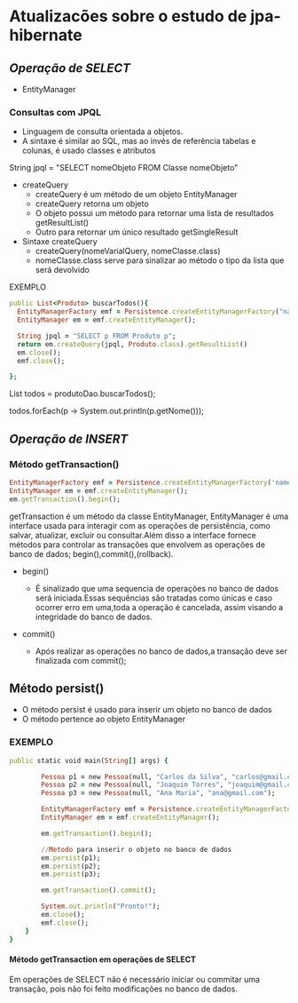 # Atualizacões sobre o estudo de jpa-hibernate

## *Operação de SELECT*
 - EntityManager

### Consultas com JPQL
 - Linguagem de consulta orientada a objetos.
 - A sintaxe é similar ao SQL, mas ao invés de referência tabelas e colunas, é usado classes e atributos

String jpql = "SELECT nomeObjeto FROM Classe nomeObjeto"
 - createQuery
   - createQuery é um método de um objeto EntityManager
   - createQuery retorna um objeto
   - O objeto possui um método para retornar uma lista de resultados getResultList()
   - Outro para retornar um único resultado getSingleResult
 - Sintaxe createQuery
   - createQuery(nomeVarialQuery, nomeClasse.class)
   - nomeClasse.class serve para sinalizar ao método o tipo da lista que será devolvido

EXEMPLO

```ruby
public List<Produto> buscarTodos(){
  EntityManagerFactory emf = Persistence.createEntityManagerFactory("name persistence-unit");
  EntityManager em = emf.createEntityManager();

  String jpql = "SELECT p FROM Produto p";
  return em.createQuery(jpql, Produto.class).getResultList()
  em.close();
  emf.close();

};
```

List<Produto> todos = produtoDao.buscarTodos();

todos.forEach(p -> System.out.println(p.getNome()));

## *Operação de INSERT*

### Método getTransaction()

```ruby
EntityManagerFactory emf = Persistence.createEntityManagerFactory('name persistence-unit');
EntityManager em = emf.createEntityManager();
em.getTransaction().begin();
```

getTransaction é um método da classe EntityManager, EntityManager é uma interface usada para interagir com as operações de persistência, como salvar, atualizar, excluir ou consultar.Além disso a interface fornece métodos para controlar as transações que envolvem as operações de banco de dados; begin(),commit(),(rollback).

 - begin()
    - É sinalizado que uma sequencia de operações no banco de dados será iniciada.Essas sequências são tratadas como únicas e caso ocorrer erro em uma,toda a operação é cancelada, assim visando a integridade do banco de dados.

 - commit()
    - Após realizar as operações no banco de dados,a transação deve ser finalizada com commit();

## Método persist()
 - O método persist é usado para inserir um objeto no banco de dados
 - O método pertence ao objeto EntityManager

### EXEMPLO
```ruby
public static void main(String[] args) {

        Pessoa p1 = new Pessoa(null, "Carlos da Silva", "carlos@gmail.com");
        Pessoa p2 = new Pessoa(null, "Joaquim Torres", "joaquim@gmail.com");
        Pessoa p3 = new Pessoa(null, "Ana Maria", "ana@gmail.com");

        EntityManagerFactory emf = Persistence.createEntityManagerFactory("exemplo-jpa");
        EntityManager em = emf.createEntityManager();

        em.getTransaction().begin();

        //Metodo para inserir o objeto no banco de dados
        em.persist(p1);
        em.persist(p2);
        em.persist(p3);

        em.getTransaction().commit();

        System.out.println("Pronto!");
        em.close();
        emf.close();
    }
}
```


#### Método getTransaction em operações de SELECT
Em operações de SELECT não é necessário iniciar ou commitar uma transação, pois não foi feito modificações no banco de dados.

